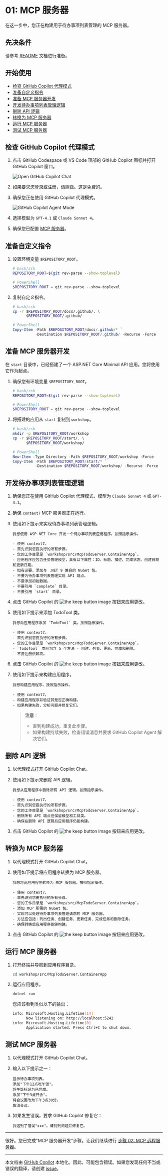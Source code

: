 # 01: MCP 服务器

在这一步中，您正在构建用于待办事项列表管理的 MCP 服务器。

## 先决条件

请参考 [README](../README.md#prerequisites) 文档进行准备。

## 开始使用

- [检查 GitHub Copilot 代理模式](#检查-github-copilot-代理模式)
- [准备自定义指令](#准备自定义指令)
- [准备 MCP 服务器开发](#准备-mcp-服务器开发)
- [开发待办事项列表管理逻辑](#开发待办事项列表管理逻辑)
- [删除 API 逻辑](#删除-api-逻辑)
- [转换为 MCP 服务器](#转换为-mcp-服务器)
- [运行 MCP 服务器](#运行-mcp-服务器)
- [测试 MCP 服务器](#测试-mcp-服务器)

## 检查 GitHub Copilot 代理模式

1. 点击 GitHub Codespace 或 VS Code 顶部的 GitHub Copilot 图标并打开 GitHub Copilot 窗口。

   ![Open GitHub Copilot Chat](./images/setup-01.png)

1. 如果要求您登录或注册，请照做。这是免费的。
1. 确保您正在使用 GitHub Copilot 代理模式。

   ![GitHub Copilot Agent Mode](./images/setup-02.png)

1. 选择模型为 `GPT-4.1` 或 `Claude Sonnet 4`。
1. 确保您已配置 [MCP 服务器](./00-setup.md#set-up-mcp-servers)。

## 准备自定义指令

1. 设置环境变量 `$REPOSITORY_ROOT`。

   ```bash
   # bash/zsh
   REPOSITORY_ROOT=$(git rev-parse --show-toplevel)
   ```

   ```powershell
   # PowerShell
   $REPOSITORY_ROOT = git rev-parse --show-toplevel
   ```

1. 复制自定义指令。

    ```bash
    # bash/zsh
    cp -r $REPOSITORY_ROOT/docs/.github/. \
          $REPOSITORY_ROOT/.github/
    ```

    ```powershell
    # PowerShell
    Copy-Item -Path $REPOSITORY_ROOT/docs/.github/* `
              -Destination $REPOSITORY_ROOT/.github/ -Recurse -Force
    ```

## 准备 MCP 服务器开发

在 `start` 目录中，已经搭建了一个 ASP.NET Core Minimal API 应用。您将使用它作为起点。

1. 确保您有环境变量 `$REPOSITORY_ROOT`。

   ```bash
   # bash/zsh
   REPOSITORY_ROOT=$(git rev-parse --show-toplevel)
   ```

   ```powershell
   # PowerShell
   $REPOSITORY_ROOT = git rev-parse --show-toplevel
   ```

1. 将搭建的应用从 `start` 复制到 `workshop`。

    ```bash
    # bash/zsh
    mkdir -p $REPOSITORY_ROOT/workshop
    cp -r $REPOSITORY_ROOT/start/. \
          $REPOSITORY_ROOT/workshop/
    ```

    ```powershell
    # PowerShell
    New-Item -Type Directory -Path $REPOSITORY_ROOT/workshop -Force
    Copy-Item -Path $REPOSITORY_ROOT/start/* `
              -Destination $REPOSITORY_ROOT/workshop/ -Recurse -Force
    ```

## 开发待办事项列表管理逻辑

1. 确保您正在使用 GitHub Copilot 代理模式，模型为 `Claude Sonnet 4` 或 `GPT-4.1`。
1. 确保 `context7` MCP 服务器正在运行。
1. 使用如下提示来实现待办事项列表管理逻辑。

    ```text
    我想使用 ASP.NET Core 开发一个待办事项列表应用程序。按照指示操作。

    - 使用 context7。
    - 首先识别您要执行的所有步骤。
    - 您的工作目录是 `workshop/src/McpTodoServer.ContainerApp`。
    - 应用程序应包含任务管理模型，具有以下属性：ID、标题、描述、完成状态、创建日期和更新日期。
    - 如有必要，添加与 .NET 9 兼容的 NuGet 包。
    - 不要为待办事项列表管理实现 API 端点。
    - 不要添加初始数据。
    - 不要引用 `complete` 目录。
    - 不要引用 `start` 目录。
    ```

1. 点击 GitHub Copilot 的 ![the keep button image](https://img.shields.io/badge/keep-blue) 按钮来应用更改。

1. 使用如下提示来添加 TodoTool 类。

    ```text
    我想向应用程序添加 `TodoTool` 类。按照指示操作。

    - 使用 context7。
    - 首先识别您要执行的所有步骤。
    - 您的工作目录是 `workshop/src/McpTodoServer.ContainerApp`。
    - `TodoTool` 类应包含 5 个方法 - 创建、列表、更新、完成和删除。
    - 不要注册依赖项。
    ```

1. 点击 GitHub Copilot 的 ![the keep button image](https://img.shields.io/badge/keep-blue) 按钮来应用更改。

1. 使用如下提示来构建应用程序。

    ```text
    我想构建应用程序。按照指示操作。

    - 使用 context7。
    - 构建应用程序并验证其是否正确构建。
    - 如果构建失败，分析问题并修复它们。
    ```

   > **注意**：
   >
   > - 直到构建成功，重复此步骤。
   > - 如果构建持续失败，检查错误消息并要求 GitHub Copilot Agent 解决它们。

## 删除 API 逻辑

1. 以代理模式打开 GitHub Copilot Chat。
1. 使用如下提示来删除 API 逻辑。

    ```text
    我想从应用程序中删除所有 API 逻辑。按照指示操作。

    - 使用 context7。
    - 首先识别您要执行的所有步骤。
    - 您的工作目录是 `workshop/src/McpTodoServer.ContainerApp`。
    - 删除所有 API 端点但保留模型和工具类。
    - 确保在删除 API 逻辑后应用程序仍能构建。
    ```

1. 点击 GitHub Copilot 的 ![the keep button image](https://img.shields.io/badge/keep-blue) 按钮来应用更改。

## 转换为 MCP 服务器

1. 以代理模式打开 GitHub Copilot Chat。
1. 使用如下提示将应用程序转换为 MCP 服务器。

    ```text
    我想将此应用程序转换为 MCP 服务器。按照指示操作。

    - 使用 context7。
    - 首先识别您要执行的所有步骤。
    - 您的工作目录是 `workshop/src/McpTodoServer.ContainerApp`。
    - 添加 MCP 所需的 NuGet 包。
    - 实现可以处理待办事项列表管理请求的 MCP 服务器。
    - 方法应包括：列出任务、创建任务、更新任务、完成任务和删除任务。
    - 确保转换后应用程序能够构建。
    ```

1. 点击 GitHub Copilot 的 ![the keep button image](https://img.shields.io/badge/keep-blue) 按钮来应用更改。

## 运行 MCP 服务器

1. 打开终端并导航到应用程序目录。

    ```bash
    cd workshop/src/McpTodoServer.ContainerApp
    ```

1. 运行应用程序。

    ```bash
    dotnet run
    ```

   您应该看到类似以下的输出：

    ```bash
    info: Microsoft.Hosting.Lifetime[14]
          Now listening on: http://localhost:5242
    info: Microsoft.Hosting.Lifetime[0]
          Application started. Press Ctrl+C to shut down.
    ```

## 测试 MCP 服务器

1. 以代理模式打开 GitHub Copilot Chat。
1. 输入以下提示之一：

    ```text
    显示待办事项列表。
    添加"下午12点吃午饭"。
    将午饭标记为已完成。
    添加"下午3点开会"。
    将会议更改为下午3点30分。
    取消会议。
    ```

1. 如果发生错误，要求 GitHub Copilot 修复它：

    ```text
    我遇到了错误"xxx"。请找到问题并修复它。
    ```

---

很好。您已完成"MCP 服务器开发"步骤。让我们继续进行 [步骤 02: MCP 远程服务器](./02-mcp-remote-server.md)。

---

本文档由 [GitHub Copilot](https://docs.github.com/copilot/about-github-copilot/what-is-github-copilot) 本地化。因此，可能包含错误。如果您发现任何不当或错误的翻译，请创建 [issue](../../issues)。